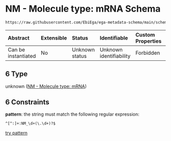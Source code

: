 # NM - Molecule type: mRNA Schema

```txt
https://raw.githubusercontent.com/EbiEga/ega-metadata-schema/main/schemas/EGA.common-definitions.json#/definitions/curieRefseqPattern/oneOf/6
```



| Abstract            | Extensible | Status         | Identifiable            | Custom Properties | Additional Properties | Access Restrictions | Defined In                                                                                           |
| :------------------ | :--------- | :------------- | :---------------------- | :---------------- | :-------------------- | :------------------ | :--------------------------------------------------------------------------------------------------- |
| Can be instantiated | No         | Unknown status | Unknown identifiability | Forbidden         | Allowed               | none                | [EGA.common-definitions.json\*](../../../schemas/EGA.common-definitions.json "open original schema") |

## 6 Type

unknown ([NM - Molecule type: mRNA](ega-4-definitions-refseq-accessions-data1098-curie-pattern-oneof-nm---molecule-type-mrna.md))

## 6 Constraints

**pattern**: the string must match the following regular expression:&#x20;

```regexp
^[^:]+:NM_\d+(\.\d+)?$
```

[try pattern](https://regexr.com/?expression=%5E%5B%5E%3A%5D%2B%3ANM_%5Cd%2B\(%5C.%5Cd%2B\)%3F%24 "try regular expression with regexr.com")
